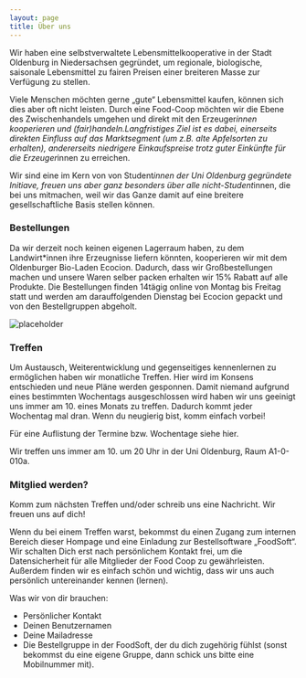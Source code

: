 ```yaml
---
layout: page
title: Über uns
---
```


Wir haben eine selbstverwaltete Lebensmittelkooperative in der Stadt Oldenburg in Niedersachsen gegründet, um regionale, biologische, saisonale Lebensmittel zu fairen Preisen einer breiteren Masse zur Verfügung zu stellen.

Viele Menschen möchten gerne „gute“ Lebensmittel kaufen, können sich dies aber oft nicht leisten. Durch eine Food-Coop möchten wir die Ebene des Zwischenhandels umgehen und direkt mit den Erzeuger*innen kooperieren und (fair)handeln.Langfristiges Ziel ist es dabei, einerseits direkten Einfluss auf das Marktsegment (um z.B. alte Apfelsorten zu erhalten), andererseits niedrigere Einkaufspreise trotz guter Einkünfte für die Erzeuger*innen zu erreichen.

Wir sind eine im Kern von von Student*innen der Uni Oldenburg gegründete Initiave, freuen uns aber ganz besonders über alle nicht-Student*innen, die bei uns mitmachen, weil wir das Ganze damit auf eine breitere gesellschaftliche Basis stellen können.

### Bestellungen

Da wir derzeit noch keinen eigenen Lagerraum haben, zu dem Landwirt*innen ihre Erzeugnisse liefern könnten, kooperieren wir mit dem Oldenburger Bio-Laden Ecocion. Dadurch, dass wir Großbestellungen machen und unsere Waren selber packen erhalten wir 15% Rabatt auf alle Produkte. Die Bestellungen finden 14tägig online von Montag bis Freitag statt und werden am darauffolgenden Dienstag bei Ecocion gepackt und von den Bestellgruppen abgeholt.

![placeholder](ecocion.png)

### Treffen

Um Austausch, Weiterentwicklung und gegenseitiges kennenlernen zu ermöglichen haben wir monatliche Treffen. Hier wird im Konsens entschieden und neue Pläne werden gesponnen. Damit niemand aufgrund eines bestimmten Wochentags ausgeschlossen wird haben wir uns geeinigt uns immer am 10. eines Monats zu treffen. Dadurch kommt jeder Wochentag mal dran. Wenn du neugierig bist, komm einfach vorbei!

Für eine Auflistung der Termine bzw. Wochentage siehe hier.

Wir treffen uns immer am 10. um 20 Uhr in der Uni Oldenburg, Raum A1-0-010a.  


### Mitglied werden?

Komm zum nächsten Treffen und/oder schreib uns eine Nachricht.                                               Wir freuen uns auf dich!

Wenn du bei einem Treffen warst, bekommst du einen Zugang zum internen Bereich dieser Hompage und eine Einladung zur Bestellsoftware „FoodSoft“. Wir schalten Dich erst nach persönlichem Kontakt frei, um die Datensicherheit für alle Mitglieder der Food Coop zu gewährleisten. Außerdem finden wir es einfach schön und wichtig, dass wir uns auch persönlich untereinander kennen (lernen).

Was wir von dir brauchen:
* Persönlicher Kontakt
* Deinen Benutzernamen
* Deine Mailadresse
* Die Bestellgruppe in der FoodSoft, der du dich zugehörig fühlst (sonst bekommst du eine eigene Gruppe, dann schick uns bitte eine Mobilnummer mit).

